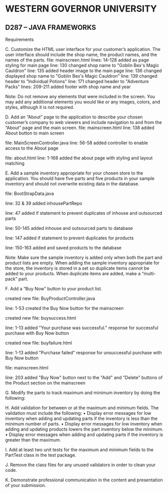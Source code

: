 # WESTERN GOVERNOR UNIVERSITY 
## D287 – JAVA FRAMEWORKS
Requirements

C.  Customize the HTML user interface for your customer’s application. The user interface should include the shop name, the product names, and the names of the parts.
file: mainscreen.html
lines: 14-128 added as page styling for main page
line: 130 changed shop name to "Goblin Bex's Magic Cauldron"
line: 135 added header image to the main page
line: 136 changed displayed shop name to "Goblin Bex's Magic Cauldron"
line: 139 changed header to "Individual Potions"
line: 171 changed header to "Adventure Packs"
lines: 209-211 added footer with shop name and year

Note: Do not remove any elements that were included in the screen. You may add any additional elements you would like or any images, colors, and styles, although it is not required.

D.  Add an “About” page to the application to describe your chosen customer’s company to web viewers and include navigation to and from the “About” page and the main screen.
file: mainscreen.html
line: 138 added About button to main screen

file: MainScreenController.java
line: 56-58 added controller to enable access to the About page

file: about.html
line: 1-168 added the about page with styling and layout matching

E.  Add a sample inventory appropriate for your chosen store to the application. You should have five parts and five products in your sample inventory and should not overwrite existing data in the database. 

file: BootStrapData.java

line: 32 & 39 added inhousePartRepo

line: 47 added if statement to prevent duplicates of inhouse and outsourced parts

line: 50-145 added inhouse and outsourced parts to database

line: 147 added if statement to prevent duplicates for products

line: 150-163 added and saved products to the database

Note: Make sure the sample inventory is added only when both the part and product lists are empty. When adding the sample inventory appropriate for the store, the inventory is stored in a set so duplicate items cannot be added to your products. When duplicate items are added, make a “multi-pack” part.

F.  Add a “Buy Now” button to your product list.

created new file: BuyProductController.java

line: 1-53 created the Buy Now button for the mainscreen

created new file: buysuccess.html

line: 1-13 added "Your purchase was successful." response for successful purchase with Buy Now button

created new file: buyfailure.html

line: 1-13 added "Purchase failed" response for unsuccessful purchase with Buy Now button

file: mainscreen.html

line: 203 added "Buy Now" button next to the "Add" and "Delete" buttons of the Product section on the mainscreen

G.  Modify the parts to track maximum and minimum inventory by doing the following:



H.  Add validation for between or at the maximum and minimum fields. The validation must include the following:
•  Display error messages for low inventory when adding and updating parts if the inventory is less than the minimum number of parts.
•  Display error messages for low inventory when adding and updating products lowers the part inventory below the minimum.
•  Display error messages when adding and updating parts if the inventory is greater than the maximum.

I.  Add at least two unit tests for the maximum and minimum fields to the PartTest class in the test package.

J.  Remove the class files for any unused validators in order to clean your code.

K.  Demonstrate professional communication in the content and presentation of your submission.
